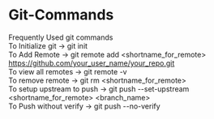 # Git-Commands
Frequently Used git commands<br />
To Initialize git -> git init<br />
To Add Remote -> git remote add <shortname_for_remote> https://github.com/your_user_name/your_repo.git<br />
To view all remotes -> git remote -v<br />
To remove remote -> git rm <shortname_for_remote><br />
To setup upstream to push -> git push --set-upstream <shortname_for_remote> <branch_name><br />
To Push without verify -> git push --no-verify<br />
